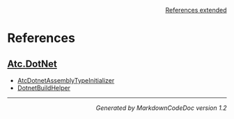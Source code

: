 <div style='text-align: right'>

[References extended](IndexExtended.md)

</div>


# References

## [Atc.DotNet](Atc.DotNet.md)

- [AtcDotnetAssemblyTypeInitializer](Atc.DotNet.md#atcdotnetassemblytypeinitializer)
- [DotnetBuildHelper](Atc.DotNet.md#dotnetbuildhelper)

<hr /><div style='text-align: right'><i>Generated by MarkdownCodeDoc version 1.2</i></div>


